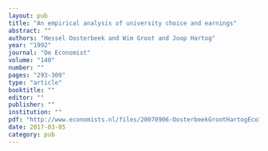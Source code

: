 ```yaml
---
layout: pub
title: "An empirical analysis of university choice and earnings"
abstract: ""
authors: "Hessel Oosterbeek and Wim Groot and Joop Hartog"
year: "1992"
journal: "De Economist"
volume: "140"
number: ""
pages: "293-309"
type: "article"
booktitle: ""
editor: ""
publisher: ""
institution: ""
pdf: "http://www.economists.nl/files/20070906-OosterbeekGrootHartogEco1992.pdf"
date: 2017-03-05
category: pub
---
```

